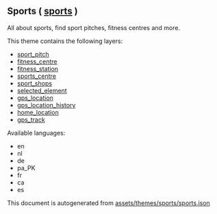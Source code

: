 [//]: # (WARNING: this file is automatically generated. Please find the sources at the bottom and edit those sources)

 Sports ( [sports](https://mapcomplete.osm.be/sports) ) 
--------------------------------------------------------



All about sports, find sport pitches, fitness centres and more.

This theme contains the following layers:



  - [sport_pitch](../Layers/sport_pitch.md)
  - [fitness_centre](../Layers/fitness_centre.md)
  - [fitness_station](../Layers/fitness_station.md)
  - [sports_centre](../Layers/sports_centre.md)
  - [sport_shops](../Layers/sport_shops.md)
  - [selected_element](../Layers/selected_element.md)
  - [gps_location](../Layers/gps_location.md)
  - [gps_location_history](../Layers/gps_location_history.md)
  - [home_location](../Layers/home_location.md)
  - [gps_track](../Layers/gps_track.md)


Available languages:



  - en
  - nl
  - de
  - pa_PK
  - fr
  - ca
  - es
 

This document is autogenerated from [assets/themes/sports/sports.json](https://github.com/pietervdvn/MapComplete/blob/develop/assets/themes/sports/sports.json)
